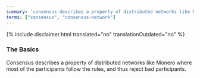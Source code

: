 ```yaml
---
summary: 'consensus describes a property of distributed networks like Monero where most of the participants follow the rules, and thus reject bad participants'
terms: ["consensus", "consensus-network"]
---
```


{% include disclaimer.html translated="no" translationOutdated="no" %}

### The Basics

Consensus describes a property of distributed networks like Monero where
most of the participants follow the rules, and thus reject bad participants.

